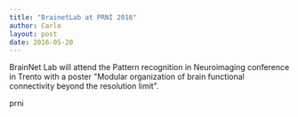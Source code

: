 ```yaml
---
title: "BrainetLab at PRNI 2016"
author: Carlo
layout: post
date: 2016-05-20
---
```


BrainNet Lab will attend the Pattern recognition in Neuroimaging conference in Trento with a poster
"Modular organization of brain functional connectivity beyond the resolution limit".

<a link="www.prni2016.wix.com">prni</a>